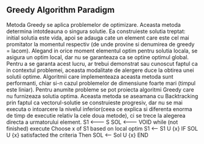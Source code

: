 ## Greedy Algorithm Paradigm

Metoda Greedy se aplica problemelor de optimizare. Aceasta
metoda determina intotdeauna o singura solutie. Ea construieste
solutia treptat: initial solutia este vida, apoi se
adauga cate un element care este cel mai promitator
la momentul respectiv (de unde provine si denumirea de greedy = lacom).
Alegand in orice moment elementul optim pentru solutia locala, se asigura
un optim local, dar nu se garanteaza ca se optine optimul global. Pentru
a se garanta acest lucru, ar trebui demonstrat sau cunoscut faptul ca
in contextul problemei, aceasta modalitate de alergere duce
la obtirea unei solutii optime. Algoritmii care implementeaza aceasta
metoda sunt performanti, chiar si-n cazul problemelor
de dimensiune foarte mari (timpul este liniar). Pentru anumite probleme
se pot proiecta algoritmi Greedy care nu furnizeaza solutia optima.
Aceasta metoda se aseamana cu Backtracking prin faptul ca vectorul-solutie se
construieste progresiv, dar nu se mai executa o intoarcere la nivelul inferior(ceea ce
explica si diferenta enorma de timp de executie relativ la cele doua metode), ci se
trece la alegerea directa a urmatorului element.
S1 <--- S
SOL <--- VOID
while (not finished) execute
   Choose x of S1 based on local optim
   S1 <-- S1 U {x}
   IF SOL U {x} satisfacted the criteria Then
   SOL <-- Sol U {x}
END   
